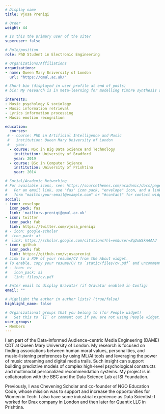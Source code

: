 ```yaml
---
# Display name
title: Vjosa Preniqi

# Order
weight: 44

# Is this the primary user of the site?
superuser: false

# Role/position
role: PhD Student in Electronic Engineering

# Organizations/Affiliations
organizations:
- name: Queen Mary University of London
  url: "https://qmul.ac.uk/"

# Short bio (displayed in user profile at end of posts)
# bio: My research is in meta-learning for modelling timbre synthesis and perception

interests:
- Music psychology & sociology
- Music information retrieval
- Lyrics information processing
- Music emotion recognition

education:
  courses:
 # - course: PhD in Artificial Intelligence and Music
 #   institution: Queen Mary University of London
 #   year: 
  - course: MSc in Big Data Science and Technology
    institution: University of Bradford
    year: 2019
  - course: BSc in Computer Science
    institution: University of Prishtina
    year: 2014

# Social/Academic Networking
# For available icons, see: https://sourcethemes.com/academic/docs/page-builder/#icons
#   For an email link, use "fas" icon pack, "envelope" icon, and a link in the
#   form "mailto:your-email@example.com" or "#contact" for contact widget.
social:
- icon: envelope
  icon_pack: fas
  link: 'mailto:v.preniqi@qmul.ac.uk'
- icon: twitter
  icon_pack: fab
  link: https://twitter.com/vjosa_preniqi
# - icon: google-scholar
#  icon_pack: ai
#  link: https://scholar.google.com/citations?hl=en&user=Zq2uWSkAAAAJ
- icon: github
  icon_pack: fab
  link: https://github.com/vjosapreniqi
# Link to a PDF of your resume/CV from the About widget.
# To enable, copy your resume/CV to `static/files/cv.pdf` and uncomment the lines below.
# - icon: cv
#   icon_pack: ai
#   link: files/cv.pdf

# Enter email to display Gravatar (if Gravatar enabled in Config)
email: ""

# Highlight the author in author lists? (true/false)
highlight_name: false

# Organizational groups that you belong to (for People widget)
#   Set this to `[]` or comment out if you are not using People widget.
user_groups:
- Members
---
```


I am part of the Data-informed Audience-centric Media Engineering (DAME) CDT at Queen Mary University of London. My research is focused on finding associations between human moral values, personalities, and music-listening preferences by using ML/AI tools and leveraging the power of music streaming and digital media trails. Such insight can support building predictive models of complex high-level psychological constructs and multimodal personalized recommendation systems. My project is in collaboration with the BBC and the Data Science Lab at ISI Foundation.

Previously, I was Chevening Scholar and co-founder of NGO Education Code, whose mission was to support and increase the opportunities for Women in Tech. I also have some industrial experience as Data Scientist: I worked for Drax company in London and then later for Quantix LLC in Prishtina.

